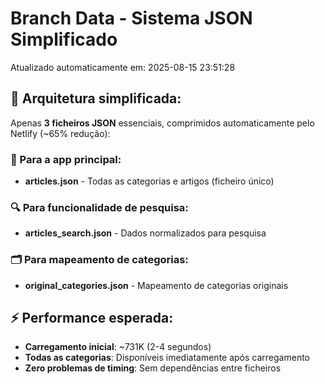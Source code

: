 # Branch Data - Sistema JSON Simplificado
Atualizado automaticamente em: 2025-08-15 23:51:28

## 🎯 Arquitetura simplificada:
Apenas **3 ficheiros JSON** essenciais, comprimidos automaticamente pelo Netlify (~65% redução):

### 📱 Para a app principal:
- **articles.json** - Todas as categorias e artigos (ficheiro único)

### 🔍 Para funcionalidade de pesquisa:
- **articles_search.json** - Dados normalizados para pesquisa

### 🗂️ Para mapeamento de categorias:
- **original_categories.json** - Mapeamento de categorias originais

## ⚡ Performance esperada:
- **Carregamento inicial**: ~731K (2-4 segundos)
- **Todas as categorias**: Disponíveis imediatamente após carregamento
- **Zero problemas de timing**: Sem dependências entre ficheiros
